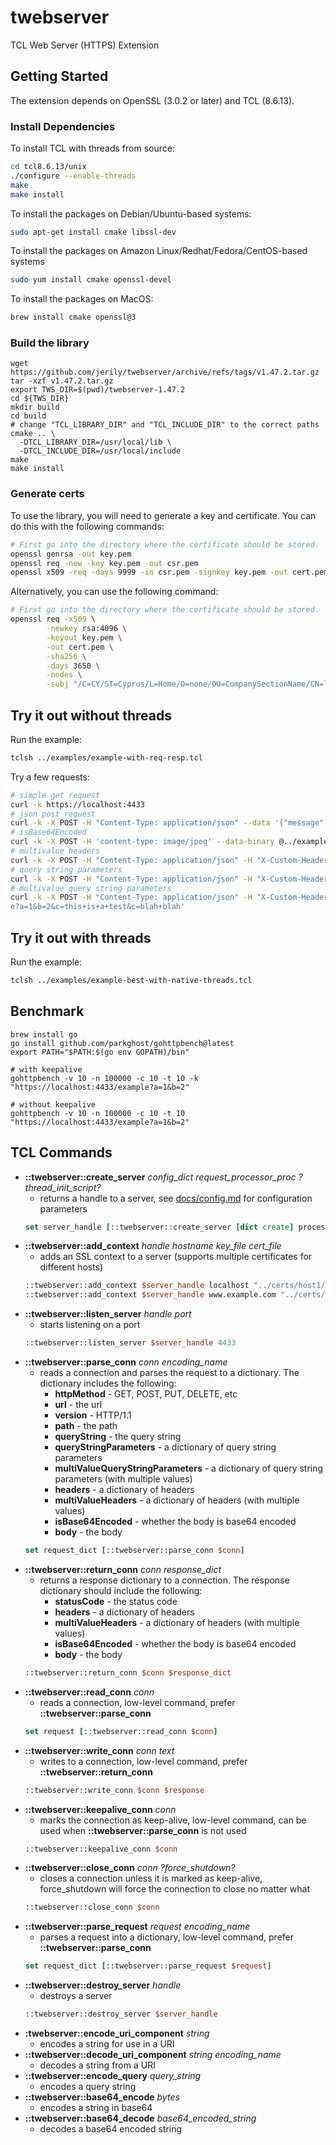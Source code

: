 # twebserver

TCL Web Server (HTTPS) Extension

## Getting Started

The extension depends on OpenSSL (3.0.2 or later) and TCL (8.6.13).

### Install Dependencies

To install TCL with threads from source:
```bash
cd tcl8.6.13/unix
./configure --enable-threads
make
make install
```

To install the packages on Debian/Ubuntu-based systems:
```bash
sudo apt-get install cmake libssl-dev
```

To install the packages on Amazon Linux/Redhat/Fedora/CentOS-based systems
```bash
sudo yum install cmake openssl-devel
```

To install the packages on MacOS:
```bash
brew install cmake openssl@3
```

### Build the library
```
wget https://github.com/jerily/twebserver/archive/refs/tags/v1.47.2.tar.gz
tar -xzf v1.47.2.tar.gz
export TWS_DIR=$(pwd)/twebserver-1.47.2
cd ${TWS_DIR}
mkdir build
cd build
# change "TCL_LIBRARY_DIR" and "TCL_INCLUDE_DIR" to the correct paths
cmake .. \
  -DTCL_LIBRARY_DIR=/usr/local/lib \
  -DTCL_INCLUDE_DIR=/usr/local/include
make
make install
```
### Generate certs

To use the library, you will need to generate a key and certificate.  You can do this with the following commands:
```bash
# First go into the directory where the certificate should be stored.
openssl genrsa -out key.pem
openssl req -new -key key.pem -out csr.pem
openssl x509 -req -days 9999 -in csr.pem -signkey key.pem -out cert.pem
```

Alternatively, you can use the following command:
```bash
# First go into the directory where the certificate should be stored.
openssl req -x509 \
        -newkey rsa:4096 \
        -keyout key.pem \
        -out cert.pem \
        -sha256 \
        -days 3650 \
        -nodes \
        -subj "/C=CY/ST=Cyprus/L=Home/O=none/OU=CompanySectionName/CN=localhost/CN=www.example.com"
```

## Try it out without threads

Run the example:
```bash
tclsh ../examples/example-with-req-resp.tcl
```

Try a few requests:
```bash
# simple get request
curl -k https://localhost:4433
# json post request
curl -k -X POST -H "Content-Type: application/json" --data '{"message": "hello world"}' https://localhost:4433
# isBase64Encoded
curl -k -X POST -H 'content-type: image/jpeg' --data-binary @../examples/Google_2015_logo.png https://localhost:4433
# multivalue headers
curl -k -X POST -H "Content-Type: application/json" -H "X-Custom-Header: asdf" -H "X-Custom-Header: qwerty" --data '{"message": "hello world"}' https://localhost:4433
# query string parameters
curl -k -X POST -H "Content-Type: application/json" -H "X-Custom-Header: this is a test" -H "X-Custom-Header: hello world" --data '{"message": "hello world"}' 'https://localhost:4433/example?a=1&b=2&c=this+is+a+test'
# multivalue query string parameters
curl -k -X POST -H "Content-Type: application/json" -H "X-Custom-Header: this is a test" -H "X-Custom-Header: hello world" --data '{"message": "hello world"}' 'https://localhost:4433/exampl
e?a=1&b=2&c=this+is+a+test&c=blah+blah'
```

## Try it out with threads

Run the example:
```bash
tclsh ../examples/example-best-with-native-threads.tcl
```

## Benchmark
```
brew install go
go install github.com/parkghost/gohttpbench@latest
export PATH="$PATH:$(go env GOPATH)/bin"

# with keepalive
gohttpbench -v 10 -n 100000 -c 10 -t 10 -k "https://localhost:4433/example?a=1&b=2"

# without keepalive
gohttpbench -v 10 -n 100000 -c 10 -t 10 "https://localhost:4433/example?a=1&b=2"
```

## TCL Commands

* **::twebserver::create_server** *config_dict* *request_processor_proc* *?thread_init_script?*
    - returns a handle to a server, see [docs/config.md](docs/config.md) for configuration parameters
  ```tcl
  set server_handle [::twebserver::create_server [dict create] process_conn]
  ```
* **::twebserver::add_context** *handle* *hostname* *key_file* *cert_file*
  - adds an SSL context to a server (supports multiple certificates for different hosts)
  ```tcl
  ::twebserver::add_context $server_handle localhost "../certs/host1/key.pem" "../certs/host1/cert.pem"
  ::twebserver::add_context $server_handle www.example.com "../certs/host2/key.pem" "../certs/host2/cert.pem"
  ```
* **::twebserver::listen_server** *handle* *port*
    - starts listening on a port
  ```tcl
  ::twebserver::listen_server $server_handle 4433
  ```
* **::twebserver::parse_conn** *conn* *encoding_name*
  - reads a connection and parses the request to a dictionary.
    The dictionary includes the following:
    - **httpMethod** - GET, POST, PUT, DELETE, etc
    - **url** - the url
    - **version** - HTTP/1.1
    - **path** - the path
    - **queryString** - the query string
    - **queryStringParameters** - a dictionary of query string parameters
    - **multiValueQueryStringParameters** - a dictionary of query string parameters (with multiple values)
    - **headers** - a dictionary of headers
    - **multiValueHeaders** - a dictionary of headers (with multiple values)
    - **isBase64Encoded** - whether the body is base64 encoded
    - **body** - the body
  ```tcl
  set request_dict [::twebserver::parse_conn $conn]
  ```
* **::twebserver::return_conn** *conn* *response_dict*
  - returns a response dictionary to a connection.
    The response dictionary should include the following:
    - **statusCode** - the status code
    - **headers** - a dictionary of headers
    - **multiValueHeaders** - a dictionary of headers (with multiple values)
    - **isBase64Encoded** - whether the body is base64 encoded
    - **body** - the body
  ```tcl
  ::twebserver::return_conn $conn $response_dict
  ```
* **::twebserver::read_conn** *conn*
    - reads a connection, low-level command, prefer **::twebserver::parse_conn**
  ```tcl
  set request [::twebserver::read_conn $conn]
  ```
* **::twebserver::write_conn** *conn* *text*
    - writes to a connection, low-level command, prefer **::twebserver::return_conn**
  ```tcl
  ::twebserver::write_conn $conn $response
  ```
* **::twebserver::keepalive_conn** *conn*
  - marks the connection as keep-alive, low-level command, can be used when **::twebserver::parse_conn** is not used
  ```tcl
  ::twebserver::keepalive_conn $conn
  ```
* **::twebserver::close_conn** *conn* *?force_shutdown?*
    - closes a connection unless it is marked as keep-alive,
      force_shutdown will force the connection to close no matter what
  ```tcl
  ::twebserver::close_conn $conn
  ```
* **::twebserver::parse_request** *request* *encoding_name*
    - parses a request into a dictionary, low-level command, prefer **::twebserver::parse_conn**
  ```tcl
  set request_dict [::twebserver::parse_request $request]
  ```
* **::twebserver::destroy_server** *handle*
  - destroys a server
  ```tcl
  ::twebserver::destroy_server $server_handle
  ```
* **:twebserver::encode_uri_component** *string*
  - encodes a string for use in a URI
* **::twebserver::decode_uri_component** *string* *encoding_name*
  - decodes a string from a URI
* **::twebserver::encode_query** *query_string*
  - encodes a query string
* **::twebserver::base64_encode** *bytes*
  - encodes a string in base64
* **::twebserver::base64_decode** *base64_encoded_string*
  - decodes a base64 encoded string
